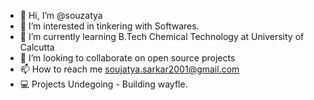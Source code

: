 - 👋 Hi, I’m @souzatya
- 👀 I’m interested in tinkering with Softwares.
- 🌱 I’m currently learning B.Tech Chemical Technology at University of Calcutta
- 💞️ I’m looking to collaborate on open source projects
- 📫 How to reach me soujatya.sarkar2001@gmail.com
- 💻 Projects Undegoing - Building wayfle.

<!---
souzatya/souzatya is a ✨ special ✨ repository because its `README.md` (this file) appears on your GitHub profile.
You can click the Preview link to take a look at your changes.
--->
